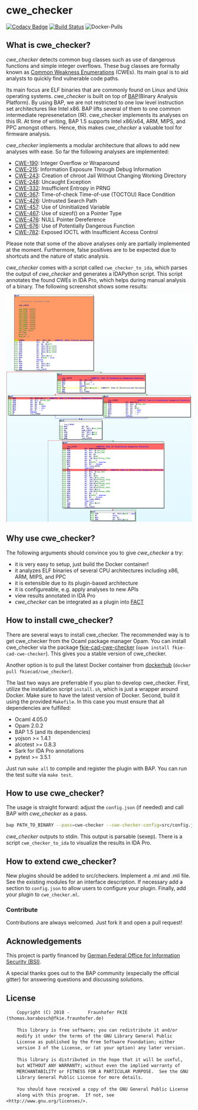 # cwe_checker #
[![Codacy Badge](https://api.codacy.com/project/badge/Grade/9dbf158110de427d893b40ba397b94bc)](https://www.codacy.com/app/weidenba/cwe_checker?utm_source=github.com&amp;utm_medium=referral&amp;utm_content=fkie-cad/cwe_checker&amp;utm_campaign=Badge_Grade)
[![Build Status](https://travis-ci.com/fkie-cad/cwe_checker.svg?branch=master)](https://travis-ci.com/fkie-cad/cwe_checker)
![Docker-Pulls](https://img.shields.io/docker/pulls/fkiecad/cwe_checker.svg)
## What is cwe_checker? ##
*cwe_checker* detects common bug classes such as use of dangerous functions and simple integer overflows. These bug classes are formally known as [Common Weakness Enumerations](https://cwe.mitre.org/) (CWEs). Its main goal is to aid analysts to quickly find vulnerable code paths.

Its main focus are ELF binaries that are commonly found on Linux and Unix operating systems. *cwe_checker* is built on top of [BAP](https://github.com/BinaryAnalysisPlatform/bap)(Binary Analysis Platform). By using BAP, we are not restricted to one low level instruction set architectures like Intel x86. BAP lifts several of them to one common intermediate represenetation (IR). cwe_checker implements its analyses on this IR. At time of writing, BAP 1.5 supports Intel x86/x64, ARM, MIPS, and PPC amongst others. Hence, this makes *cwe_checker* a valuable tool for firmware analysis.

*cwe_checker* implements a modular architecture that allows to add new analyses with ease. So far the following analyses are implemented:
-  [CWE-190](https://cwe.mitre.org/data/definitions/190.html): Integer Overflow or Wraparound
-  [CWE-215](https://cwe.mitre.org/data/definitions/215.html): Information Exposure Through Debug Information
-  [CWE-243](https://cwe.mitre.org/data/definitions/243.html): Creation of chroot Jail Without Changing Working Directory
-  [CWE-248](https://cwe.mitre.org/data/definitions/248.html): Uncaught Exception
-  [CWE-332](https://cwe.mitre.org/data/definitions/332.html): Insufficient Entropy in PRNG
-  [CWE-367](https://cwe.mitre.org/data/definitions/367.html): Time-of-check Time-of-use (TOCTOU) Race Condition
-  [CWE-426](https://cwe.mitre.org/data/definitions/426.html): Untrusted Search Path
-  [CWE-457](https://cwe.mitre.org/data/definitions/457.html): Use of Uninitialized Variable
-  [CWE-467](https://cwe.mitre.org/data/definitions/467.html): Use of sizeof() on a Pointer Type
-  [CWE-476](https://cwe.mitre.org/data/definitions/476.html): NULL Pointer Dereference
-  [CWE-676](https://cwe.mitre.org/data/definitions/676.html): Use of Potentially Dangerous Function
-  [CWE-782](https://cwe.mitre.org/data/definitions/782.html): Exposed IOCTL with Insufficient Access Control

Please note that some of the above analyses only are partially implemented at the moment. Furthermore, false positives are to be expected due to shortcuts and the nature of static analysis.

*cwe_checker* comes with a script called `cwe_checker_to_ida`, which parses the output of *cwe_checker* and generates a IDAPython script. This script annotates the found CWEs in IDA Pro, which helps during manual analysis of a binary. The following screenshot shows some results:

![](https://github.com/fkie-cad/cwe_checker/raw/master/doc/images/example_ida_anotation.png "IDA Pro anotation")
## Why use cwe_checker? ##
The following arguments should convince you to give *cwe_checker* a try:
-  it is very easy to setup, just build the Docker container!
-  it analyzes ELF binaries of several CPU architectures including x86, ARM, MIPS, and PPC
-  it is extensible due to its plugin-based architecture
-  it is configureable, e.g. apply analyses to new APIs
-  view results annotated in IDA Pro
-  *cwe_checker* can be integrated as a plugin into [FACT](https://github.com/fkie-cad/FACT_core)
## How to install cwe_checker? ##
There are several ways to install cwe_checker. The recommended way is to get cwe_checker from the Ocaml package manager Opam. You can install cwe_checker via the package [fkie-cad-cwe-checker](https://opam.ocaml.org/packages/fkie-cad-cwe-checker/) (`opam install fkie-cad-cwe-checker`). This gives you a stable version of cwe_checker. 

Another option is to pull the latest Docker container from [dockerhub](https://hub.docker.com/r/fkiecad/cwe_checker) (`docker pull fkiecad/cwe_checker`).

The last two ways are preferrable if you plan to develop cwe_checker. First, utilize the installation script `install.sh`, which is just a wrapper around Docker. Make sure to have the latest version of Docker. Second, build it using the provided `Makefile`. In this case you must ensure that all dependencies are fulfilled:
-  Ocaml 4.05.0
-  Opam 2.0.2
-  BAP 1.5 (and its dependencies)
-  yojson >= 1.4.1
-  alcotest >= 0.8.3
-  Sark for IDA Pro annotations
-  pytest >= 3.5.1

Just run `make all` to compile and register the plugin with BAP. You can run the test suite via `make test`.
## How to use cwe_checker? ##
The usage is straight forward: adjust the `config.json` (if needed) and call BAP with *cwe_checker* as a pass.
``` bash
bap PATH_TO_BINARY --pass=cwe-checker --cwe-checker-config=src/config.json
```
*cwe_checker* outputs to stdin. This output is parsable (sexep). There is a script `cwe_checker_to_ida` to visualize the results in IDA Pro.
## How to extend cwe_checker? ##
New plugins should be added to src/checkers. Implement a .ml and .mli file. See the existing modules for an interface description. If necessary add a section to `config.json` to allow users to configure your plugin. Finally, add your plugin to `cwe_checker.ml`.
### Contribute ###
Contributions are always welcomed. Just fork it and open a pull request!
## Acknowledgements ##
This project is partly financed by [German Federal Office for Information Security (BSI)](https://www.bsi.bund.de).

A special thanks goes out to the BAP community (especially the official gitter) for answering questions and discussing solutions.
## License
```
    Copyright (C) 2018 -       Fraunhofer FKIE  (thomas.barabosch@fkie.fraunhofer.de)

    This library is free software; you can redistribute it and/or
    modify it under the terms of the GNU Library General Public
    License as published by the Free Software Foundation; either
    version 3 of the License, or (at your option) any later version.

    This library is distributed in the hope that it will be useful,
    but WITHOUT ANY WARRANTY; without even the implied warranty of
    MERCHANTABILITY or FITNESS FOR A PARTICULAR PURPOSE.  See the GNU
    Library General Public License for more details.

    You should have received a copy of the GNU General Public License
    along with this program.  If not, see <http://www.gnu.org/licenses/>.
```
